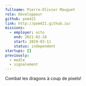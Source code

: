 ```yaml
---
fullname: Pierre-Olivier Mauguet
role: Développeur
github: pom421
link: http://pom421.github.io/
missions:
  - employer: octo
    end: 2021-02-28
    start: 2019-03-11
    status: independent
startups: []
previously:
  - medle
  - signalement
---
```

Combat les dragons à coup de pixels!
